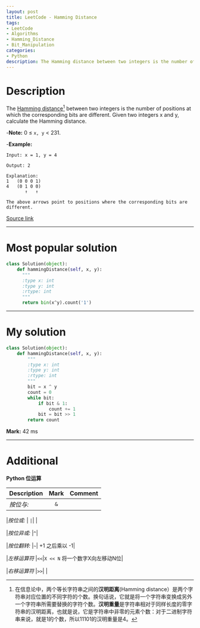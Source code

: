 ```yaml
---
layout: post
title: LeetCode - Hamming Distance
tags:
- LeetCode
- Algorithms
- Hamming_Distance
- Bit_Manipulation
categories:
- Python
description: The Hamming distance between two integers is the number of positions at which the corresponding bits are different.Given two integers x and y, calculate the Hamming distance.
---
```


# Description
The [Hamming distance](https://en.wikipedia.org/wiki/Hamming_distance)[^footer_1] between two integers is the number of positions at which the corresponding bits are different.
Given two integers x and y, calculate the Hamming distance.

-**Note:**
0 ≤ `x, y` < 231.

-**Example:**
```
Input: x = 1, y = 4

Output: 2

Explanation:
1   (0 0 0 1)
4   (0 1 0 0)
       ↑   ↑

The above arrows point to positions where the corresponding bits are different.
```

[Source link](https://leetcode.com/problems/hamming-distance/#/description)

__________
# Most popular solution

```python
class Solution(object):
    def hammingDistance(self, x, y):
      """
      :type x: int
      :type y: int
      :rtype: int
      """
      return bin(x^y).count('1')
```

__________
# My solution

```python
class Solution(object):
    def hammingDistance(self, x, y):
        """
        :type x: int
        :type y: int
        :rtype: int
        """
        bit = x ^ y
        count = 0
        while bit:
            if bit & 1:
                count += 1
            bit = bit >> 1
        return count
```

**Mark:** 42 ms

__________
# Additional

**Python 位运算**

| Description | Mark | Comment |
|:--------|:-------:|--------:|
|*按位与:* |`&`| |

|*按位或:* | `|`| |

|*按位异或:* |`^`|

|*按位翻转:* |`~`| +1 之后乘以 -1|

|*左移运算符* |`<<`|`X << N` 将一个数字X向左移动N位|

|*右移运算符* |`>>`|      |

[^footer_1]: 在信息论中，两个等长字符串之间的**汉明距离**(Hamming distance）是两个字符串对应位置的不同字符的个数。换句话说，它就是将一个字符串变换成另外一个字符串所需要替换的字符个数。**汉明重量**是字符串相对于同样长度的零字符串的汉明距离，也就是说，它是字符串中非零的元素个数：对于二进制字符串来说，就是1的个数，所以11101的汉明重量是4。
